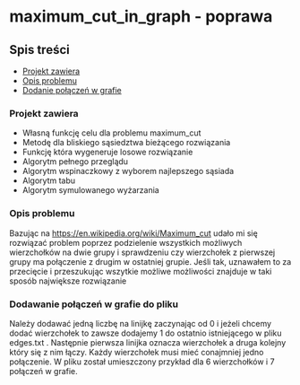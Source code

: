 # maximum_cut_in_graph - poprawa

## Spis treści
* [Projekt zawiera](#Projekt-zawiera)
* [Opis problemu](#Opis-problemu)
* [Dodanie połączeń w grafie](#Dodawanie-połączeń-w-grafie-do-pliku)

### Projekt zawiera
<ul>
  <li>Własną funkcję celu dla problemu maximum_cut</li>
  <li>Metodę dla bliskiego sąsiedztwa bieżącego rozwiązania</li>
  <li>Funkcję która wygeneruje losowe rozwiązanie</li>
  <li>Algorytm pełnego przeglądu</li>
  <li>Algorytm wspinaczkowy z wyborem najlepszego sąsiada</li>
  <li>Algorytm tabu</li>
  <li>Algorytm symulowanego wyżarzania</li>
</ul>

### Opis problemu
Bazując na https://en.wikipedia.org/wiki/Maximum_cut udało mi się rozwiązać problem poprzez podzielenie wszystkich możliwych wierzchołków na dwie grupy i sprawdzeniu czy wierzchołek z pierwszej grupy ma połączenie z drugim w ostatniej grupie. Jeśli tak, uznawałem to za przecięcie i przeszukując wszytkie możliwe możliwości znajduje w taki sposób największe rozwiązanie


### Dodawanie połączeń w grafie do pliku
Należy dodawać jedną liczbę na linijkę zaczynając od 0 i jeżeli chcemy dodać wierzchołek to zawsze dodajemy 1 do ostatnio istniejącego w pliku edges.txt . Następnie pierwsza linijka oznacza wierzchołek a druga kolejny który się z nim łączy. Każdy wierzchołek musi mieć conajmniej jedno połączenie. W pliku został umieszczony przykład dla 6 wierzchołków i 7 połączeń w grafie.
